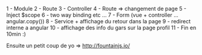 1 - Module
2 - Route
3 - Controller
4 - Route => changement de page
5 - Inject $scope
6 - two way binding etc ...
7 - Form (vue + controller ... angular.copy())
8 - Service + affichage du retour dans la page
9 - redirect interne a angular
10 - affichage des info du gars sur la page profil
11 - Fin en 10min :)

Ensuite un petit coup de yo => http://fountainjs.io/